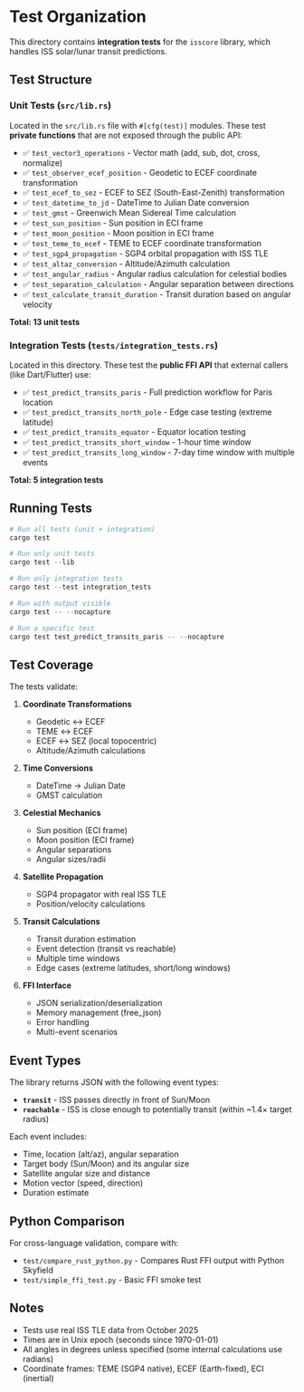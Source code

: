 # Test Organization

This directory contains **integration tests** for the `isscore` library, which handles ISS solar/lunar transit predictions.

## Test Structure

### Unit Tests (`src/lib.rs`)
Located in the `src/lib.rs` file with `#[cfg(test)]` modules. These test **private functions** that are not exposed through the public API:

- ✅ `test_vector3_operations` - Vector math (add, sub, dot, cross, normalize)
- ✅ `test_observer_ecef_position` - Geodetic to ECEF coordinate transformation
- ✅ `test_ecef_to_sez` - ECEF to SEZ (South-East-Zenith) transformation
- ✅ `test_datetime_to_jd` - DateTime to Julian Date conversion
- ✅ `test_gmst` - Greenwich Mean Sidereal Time calculation
- ✅ `test_sun_position` - Sun position in ECI frame
- ✅ `test_moon_position` - Moon position in ECI frame
- ✅ `test_teme_to_ecef` - TEME to ECEF coordinate transformation
- ✅ `test_sgp4_propagation` - SGP4 orbital propagation with ISS TLE
- ✅ `test_altaz_conversion` - Altitude/Azimuth calculation
- ✅ `test_angular_radius` - Angular radius calculation for celestial bodies
- ✅ `test_separation_calculation` - Angular separation between directions
- ✅ `test_calculate_transit_duration` - Transit duration based on angular velocity

**Total: 13 unit tests**

### Integration Tests (`tests/integration_tests.rs`)
Located in this directory. These test the **public FFI API** that external callers (like Dart/Flutter) use:

- ✅ `test_predict_transits_paris` - Full prediction workflow for Paris location
- ✅ `test_predict_transits_north_pole` - Edge case testing (extreme latitude)
- ✅ `test_predict_transits_equator` - Equator location testing
- ✅ `test_predict_transits_short_window` - 1-hour time window
- ✅ `test_predict_transits_long_window` - 7-day time window with multiple events

**Total: 5 integration tests**

## Running Tests

```powershell
# Run all tests (unit + integration)
cargo test

# Run only unit tests
cargo test --lib

# Run only integration tests
cargo test --test integration_tests

# Run with output visible
cargo test -- --nocapture

# Run a specific test
cargo test test_predict_transits_paris -- --nocapture
```

## Test Coverage

The tests validate:

1. **Coordinate Transformations**
   - Geodetic ↔ ECEF
   - TEME ↔ ECEF
   - ECEF ↔ SEZ (local topocentric)
   - Altitude/Azimuth calculations

2. **Time Conversions**
   - DateTime → Julian Date
   - GMST calculation

3. **Celestial Mechanics**
   - Sun position (ECI frame)
   - Moon position (ECI frame)
   - Angular separations
   - Angular sizes/radii

4. **Satellite Propagation**
   - SGP4 propagator with real ISS TLE
   - Position/velocity calculations

5. **Transit Calculations**
   - Transit duration estimation
   - Event detection (transit vs reachable)
   - Multiple time windows
   - Edge cases (extreme latitudes, short/long windows)

6. **FFI Interface**
   - JSON serialization/deserialization
   - Memory management (free_json)
   - Error handling
   - Multi-event scenarios

## Event Types

The library returns JSON with the following event types:

- **`transit`** - ISS passes directly in front of Sun/Moon
- **`reachable`** - ISS is close enough to potentially transit (within ~1.4× target radius)

Each event includes:
- Time, location (alt/az), angular separation
- Target body (Sun/Moon) and its angular size
- Satellite angular size and distance
- Motion vector (speed, direction)
- Duration estimate

## Python Comparison

For cross-language validation, compare with:
- `test/compare_rust_python.py` - Compares Rust FFI output with Python Skyfield
- `test/simple_ffi_test.py` - Basic FFI smoke test

## Notes

- Tests use real ISS TLE data from October 2025
- Times are in Unix epoch (seconds since 1970-01-01)
- All angles in degrees unless specified (some internal calculations use radians)
- Coordinate frames: TEME (SGP4 native), ECEF (Earth-fixed), ECI (inertial)
